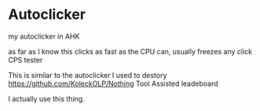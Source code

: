 # Autoclicker
my autoclicker in AHK

as far as I know this clicks as fast as the CPU can, usually freezes any click CPS tester

This is similar to the autoclicker I used to destory https://github.com/KoleckOLP/Nothing Tool Assisted leadeboard

I actually use this thing.
